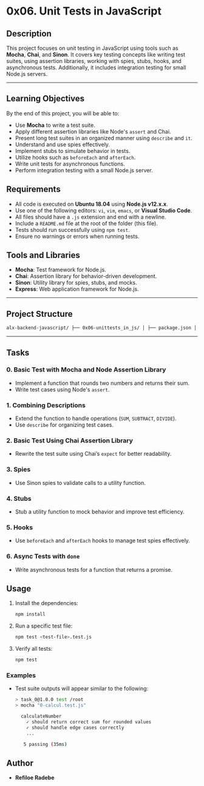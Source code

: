 
# 0x06. Unit Tests in JavaScript

## Description

This project focuses on unit testing in JavaScript using tools such as **Mocha**, **Chai**, and **Sinon**. It covers key testing concepts like writing test suites, using assertion libraries, working with spies, stubs, hooks, and asynchronous tests. Additionally, it includes integration testing for small Node.js servers.

---

## Learning Objectives

By the end of this project, you will be able to:

- Use **Mocha** to write a test suite.
- Apply different assertion libraries like Node's `assert` and Chai.
- Present long test suites in an organized manner using `describe` and `it`.
- Understand and use spies effectively.
- Implement stubs to simulate behavior in tests.
- Utilize hooks such as `beforeEach` and `afterEach`.
- Write unit tests for asynchronous functions.
- Perform integration testing with a small Node.js server.

## Requirements

- All code is executed on **Ubuntu 18.04** using **Node.js v12.x.x**.
- Use one of the following editors: `vi`, `vim`, `emacs`, or **Visual Studio Code**.
- All files should have a `.js` extension and end with a newline.
- Include a `README.md` file at the root of the folder (this file).
- Tests should run successfully using `npm test`.
- Ensure no warnings or errors when running tests.

## Tools and Libraries

- **Mocha**: Test framework for Node.js.
- **Chai**: Assertion library for behavior-driven development.
- **Sinon**: Utility library for spies, stubs, and mocks.
- **Express**: Web application framework for Node.js.

---

## Project Structure

```bash
alx-backend-javascript/ ├── 0x06-unittests_in_js/ │ ├── package.json │ ├── 0-calcul.js │ ├── 0-calcul.test.js │ ├── 1-calcul.js │ ├── 1-calcul.test.js │ ├── 2-calcul_chai.js │ ├── 2-calcul_chai.test.js │ ├── utils.js │ ├── 3-payment.js │ ├── 3-payment.test.js │ ├── 4-payment.js │ ├── 4-payment.test.js │ ├── 5-payment.js │ ├── 5-payment.test.js │ ├── 6-payment_token.js │ ├── 6-payment_token.test.js │ ├── README.md
```

---

## Tasks

### 0. Basic Test with Mocha and Node Assertion Library

- Implement a function that rounds two numbers and returns their sum.
- Write test cases using Node's `assert`.

### 1. Combining Descriptions

- Extend the function to handle operations (`SUM`, `SUBTRACT`, `DIVIDE`).
- Use `describe` for organizing test cases.

### 2. Basic Test Using Chai Assertion Library

- Rewrite the test suite using Chai’s `expect` for better readability.

### 3. Spies

- Use Sinon spies to validate calls to a utility function.

### 4. Stubs

- Stub a utility function to mock behavior and improve test efficiency.

### 5. Hooks

- Use `beforeEach` and `afterEach` hooks to manage test spies effectively.

### 6. Async Tests with `done`

- Write asynchronous tests for a function that returns a promise.

## Usage

1. Install the dependencies:

   ```bash
   npm install
   ```

2. Run a specific test file:

    ```bash
    npm test <test-file>.test.js
    ```

3. Verify all tests:

    ```bash
    npm test
    ```

### Examples

- Test suite outputs will appear similar to the following:

    ```bash
    > task_0@1.0.0 test /root
    > mocha "0-calcul.test.js"

      calculateNumber
        ✓ should return correct sum for rounded values
        ✓ should handle edge cases correctly
        ...

       5 passing (35ms)
    ```

## Author

- **Refiloe Radebe**

